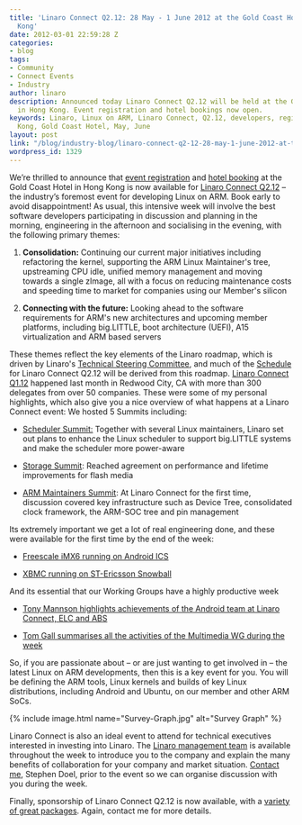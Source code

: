 ```yaml
---
title: 'Linaro Connect Q2.12: 28 May - 1 June 2012 at the Gold Coast Hotel in Hong
  Kong'
date: 2012-03-01 22:59:28 Z
categories:
- blog
tags:
- Community
- Connect Events
- Industry
author: linaro
description: Announced today Linaro Connect Q2.12 will be held at the Gold Coast Hotel
  in Hong Kong. Event registration and hotel bookings now open.
keywords: Linaro, Linux on ARM, Linaro Connect, Q2.12, developers, registration, Hong
  Kong, Gold Coast Hotel, May, June
layout: post
link: "/blog/industry-blog/linaro-connect-q2-12-28-may-1-june-2012-at-the-gold-coast-hotel-in-hong-kong/"
wordpress_id: 1329
---
```


We’re thrilled to announce that [event registration](http://connect.linaro.org/attend/) and [hotel booking](/assets/downloads/Hotel-Reservation-Form.odt) at the Gold Coast Hotel in Hong Kong is now available for [Linaro Connect Q2.12](http://connect.linaro.org/) – the industry’s foremost event for developing Linux on ARM. Book early to avoid disappointment!
As usual, this intensive week will involve the best software developers participating in discussion and planning in the morning, engineering in the afternoon and socialising in the evening, with the following primary themes:

  1. **Consolidation:** Continuing our current major initiatives including refactoring the kernel, supporting the ARM Linux Maintainer's tree, upstreaming CPU idle, unified memory management and moving towards a single zImage, all with a focus on reducing maintenance costs and speeding time to market for companies using our Member's silicon


  2. **Connecting with the future:** Looking ahead to the software requirements for ARM's new architectures and upcoming member platforms, including big.LITTLE, boot architecture (UEFI), A15 virtualization and ARM based servers

These themes reflect the key elements of the Linaro roadmap, which is driven by Linaro's [Technical Steering Committee](/about/tsc/), and much of the [Schedule](http://connect.linaro.org/) for Linaro Connect Q2.12 will be derived from this roadmap.
[Linaro Connect Q1.12](http://connect.linaro.org/resources/) happened last month in Redwood City, CA with more than 300 delegates from over 50 companies. These were some of my personal highlights, which also give you a nice overview of what happens at a Linaro Connect event:
We hosted 5 Summits including:

  * [Scheduler Summit:](https://wiki.linaro.org/WorkingGroups/PowerManagement/Resources) Together with several Linux maintainers, Linaro set out plans to enhance the Linux scheduler to support big.LITTLE systems and make the scheduler more power-aware


  * [Storage Summit](https://www.linaro.org/blog/linaro-connect-europe-big-little-mini-summit-summary/): Reached agreement on performance and lifetime improvements for flash media


  * [ARM Maintainers Summit](https://blueprints.launchpad.net/linux-linaro/+spec/linaro-kernel-q112-maintainer-summit-1): At Linaro Connect for the first time, discussion covered key infrastructure such as Device Tree, consolidated clock framework, the ARM-SOC tree and pin management


Its extremely important we get a lot of real engineering done, and these were available for the first time by the end of the week:


  * [Freescale iMX6 running on Android ICS](http://www.youtube.com/watch?v=_Nkg2EKh4lg&list=UUAl2MfCBjH5y0nIym0ujHfg&index=4&feature=plcp)


  * [XBMC running on ST-Ericsson Snowball](http://www.youtube.com/watch?v=14p-WOFAWWw&list=UUAl2MfCBjH5y0nIym0ujHfg&index=8&feature=plcp)


And its essential that our Working Groups have a highly productive week


  * [Tony Mannson highlights achievements of the Android team at Linaro Connect, ELC and ABS](/blog/the-linaro-android-platform-team-period-feb-02-to-feb-16/)


  * [Tom Gall summarises all the activities of the Multimedia WG during the week](http://fullshovel.wordpress.com/2012/02/20/1q12-linaro-connect-afterglow/)



So, if you are passionate about – or are just wanting to get involved in – the latest Linux on ARM developments, then this is a key event for you. You will be defining the ARM tools, Linux kernels and builds of key Linux distributions, including Android and Ubuntu, on our member and other ARM SoCs.


{% include image.html name="Survey-Graph.jpg" alt="Survey Graph" %}


Linaro Connect is also an ideal event to attend for technical executives interested in investing into Linaro. The [Linaro management team](/about/) is available throughout the week to introduce you to the company and explain the many benefits of collaboration for your company and market situation. [Contact me](mailto:stephen.doel@linaro.org), Stephen Doel, prior to the event so we can organise discussion with you during the week.

Finally, sponsorship of Linaro Connect Q2.12 is now available, with a [variety of great packages](http://connect.linaro.org/sponsors/). Again, contact me for more details.